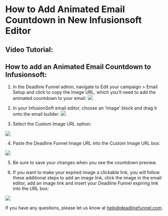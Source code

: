 # How to Add Animated Email Countdown in New Infusionsoft Editor

## Video Tutorial:

## How to add an Animated Email Countdown to Infusionsoft:

1. In the Deadline Funnel admin, navigate to Edit your campaign &gt; Email Setup and click to copy the Image URL, which you'll need to add the animated countdown to your email: ![](https://s3.amazonaws.com/helpscout.net/docs/assets/53974d6ce4b0c76107b109d1/images/5a95ec172c7d3a7549512a9d/file-jgFuUd4pTW.png)

2. In your InfusionSoft email editor, choose an 'Image' block and drag it onto the email builder: ![](https://s3.amazonaws.com/helpscout.net/docs/assets/53974d6ce4b0c76107b109d1/images/581caeb1c697914aa837fcd3/file-qHICknZIZG.png)

3. Select the Custom Image URL option:

![](https://s3.amazonaws.com/helpscout.net/docs/assets/53974d6ce4b0c76107b109d1/images/581caf27c697914aa837fcd7/file-JhKWxANGJo.png)

4. Paste the Deadline Funnel Image URL into the Custom Image URL box:

![](https://s3.amazonaws.com/helpscout.net/docs/assets/53974d6ce4b0c76107b109d1/images/581caf6bc697914aa837fcd9/file-7qLvP4ap4P.png)

5. Be sure to save your changes when you see the countdown preview.

6. If you want to make your expired image a clickable link, you will follow these additional steps to add an image link, click the image in the email editor, add an image link and insert your Deadline Funnel expiring link into the URL box:

![](https://s3.amazonaws.com/helpscout.net/docs/assets/53974d6ce4b0c76107b109d1/images/59a72cb7042863033a1c6e0a/file-XoHZO6WEgL.gif)

If you have any questions, please let us know at [help@deadlinefunnel.com](mailto:mailto:help@deadlinefunnel.com).


